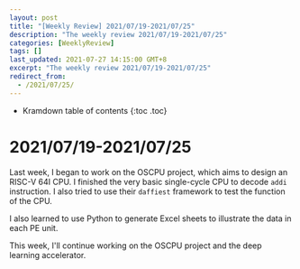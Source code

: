 ```yaml
---
layout: post
title: "[Weekly Review] 2021/07/19-2021/07/25"
description: "The weekly review 2021/07/19-2021/07/25"
categories: [WeeklyReview]
tags: []
last_updated: 2021-07-27 14:15:00 GMT+8
excerpt: "The weekly review 2021/07/19-2021/07/25"
redirect_from:
  - /2021/07/25/
---
```


* Kramdown table of contents
{:toc .toc}
# 2021/07/19-2021/07/25

Last week, I began to work on the OSCPU project, which aims to design an RISC-V 64I CPU. I finished the very basic single-cycle CPU to decode `addi` instruction. I also tried to use their `daffiest` framework to test the function of the CPU. 

I also learned to use Python to generate Excel sheets to illustrate the data in each PE unit.

This week, I'll continue working on the OSCPU project and the deep learning accelerator.
